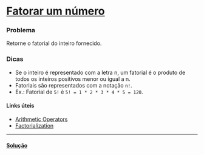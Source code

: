 # [Fatorar um número](https://www.freecodecamp.com/challenges/factorialize-a-number)

### Problema
Retorne o fatorial do inteiro fornecido.

### Dicas
- Se o inteiro é representado com a letra n, um fatorial é o produto de todos os inteiros positivos menor ou igual a n.
- Fatoriais são representados com a notação `n!`.
- Ex.: Fatorial de `5!` é `5! = 1 * 2 * 3 * 4 * 5 = 120`.

#### Links úteis
- [Arithmetic Operators](https://developer.mozilla.org/en-US/docs/Web/JavaScript/Reference/Operators/Arithmetic_Operators)
- [Factorialization](https://en.wikipedia.org/wiki/Factorial)

---
#### [Solução](https://github.com/bcarvalho89/freecodecamp/blob/master/pt_BR/fatorar-um-numero/solucao.md)